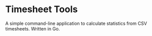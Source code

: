 
# Timesheet Tools

A simple command-line application to calculate statistics from CSV timesheets. Written in Go.
